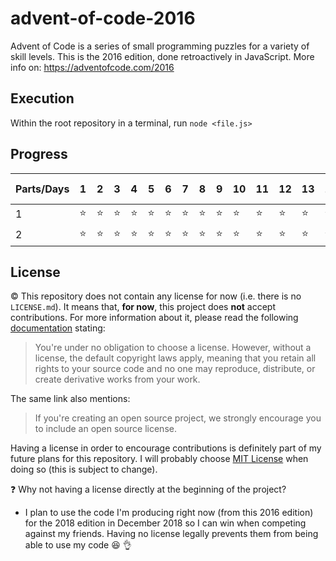 # advent-of-code-2016
Advent of Code is a series of small programming puzzles for a variety of skill levels. This is the 2016 edition, done retroactively in JavaScript.
More info on: https://adventofcode.com/2016

## Execution

Within the root repository in a terminal, run `node <file.js>`

## Progress

|Parts/Days|1|2|3|4|5|6|7|8|9|10|11|12|13|14|15|16|17|18|19|20|21|22|23|24|25 :christmas_tree:|
|-|-|-|-|-|-|-|-|-|-|-|-|-|-|-|-|-|-|-|-|-|-|-|-|-|-|
|1|:star:|:star:|:star:|:star:|:star:|:star:|:star:|:star:|:star:|:star:|:star:|:star:|:star:|:star:|:star:|:star:|:star:|
|2|:star:|:star:|:star:|:star:|:star:|:star:|:star:|:star:|:star:|:star:|:star:|:star:|:star:|:star:|:star:|:star:|:star:|

## License

:copyright: This repository does not contain any license for now (i.e. there is no `LICENSE.md`). It means that, **for now**, this project does **not** accept contributions.
For more information about it, please read the following [documentation](https://help.github.com/articles/licensing-a-repository/#choosing-the-right-license) stating:
> You're under no obligation to choose a license. However, without a license, the default copyright laws apply, meaning that you retain all rights to your source code and no one may reproduce, distribute, or create derivative works from your work.

The same link also mentions:
> If you're creating an open source project, we strongly encourage you to include an open source license.

Having a license in order to encourage contributions is definitely part of my future plans for this repository. I will probably choose [MIT License](https://choosealicense.com/licenses/mit/) when doing so (this is subject to change).

:question: Why not having a license directly at the beginning of the project?

- I plan to use the code I'm producing right now (from this 2016 edition) for the 2018 edition in December 2018 so I can win when competing against my friends. Having no license legally prevents them from being able to use my code :laughing: :ok_hand:
